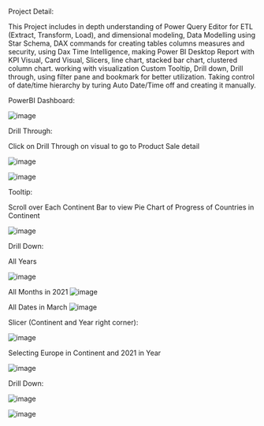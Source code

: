 Project Detail:

This Project includes in depth understanding of Power Query Editor for ETL (Extract, Transform, Load), and dimensional modeling, Data Modelling using Star Schema, 
DAX commands for creating tables columns measures and security, using Dax Time Intelligence, making Power BI Desktop Report with KPI Visual, Card Visual, Slicers, line chart, stacked bar chart, clustered column chart. 
working with visualization Custom Tooltip, Drill down, Drill through, using filter pane and bookmark for better utilization. Taking control of date/time hierarchy by turing Auto Date/Time off and creating it manually.


PowerBI Dashboard: 


![image](https://github.com/Hudabasit/PowerBI_Project/assets/134541252/55043c94-497f-4086-9632-fe94a2fbad7a) 


Drill Through:

Click on Drill Through on visual to go to Product Sale detail


![image](https://github.com/Hudabasit/PowerBI_Project/assets/134541252/f712888f-8a92-47b8-9113-20a64b4b7ae7)



![image](https://github.com/Hudabasit/PowerBI_Project/assets/134541252/6218af9f-8bdb-4bc0-857b-d391a58ddda9)


Tooltip:


Scroll over Each Continent Bar to view Pie Chart of Progress of Countries in Continent 


![image](https://github.com/Hudabasit/PowerBI_Project/assets/134541252/cbcba81a-bc5c-417d-926f-4e55002bd082)


Drill Down:

All Years

![image](https://github.com/Hudabasit/PowerBI_Project/assets/134541252/0711d760-213b-487c-8751-64bf940d34e9)

All Months in 2021
![image](https://github.com/Hudabasit/PowerBI_Project/assets/134541252/f07ace70-5abb-4e80-b34a-5b58db8c52a8)

All Dates in March 
![image](https://github.com/Hudabasit/PowerBI_Project/assets/134541252/f8fb56e1-2e0e-423f-b78d-2c3cb40615b4)


Slicer (Continent and Year right corner):

![image](https://github.com/Hudabasit/PowerBI_Project/assets/134541252/a1ef174f-1774-4812-9e8a-4f370e7ea421)

Selecting Europe in Continent and 2021 in Year

![image](https://github.com/Hudabasit/PowerBI_Project/assets/134541252/a0339f7a-96d2-4e15-89e9-ec5e4bb55648)


Drill Down:

![image](https://github.com/Hudabasit/PowerBI_Project/assets/134541252/97adda37-f658-4d02-bd09-aaa6b1f2cc05)

![image](https://github.com/Hudabasit/PowerBI_Project/assets/134541252/42ecb21f-dc7b-4d9f-b4a3-1ff09d228b34)
